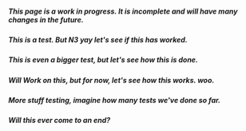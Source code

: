 ##### **This page is a work in progress. It is incomplete and will have many changes in the future.**

##### This is a test. But N3 yay let's see if this has worked.

##### This is even a bigger test, but let's see how this is done.

##### Will Work on this, but for now, let's see how this works. woo.

##### More stuff testing, imagine how many tests we've done so far.

##### Will this ever come to an end?
